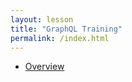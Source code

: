 ```yaml
---
layout: lesson
title: "GraphQL Training"
permalink: /index.html
---
```


-   [Overview](/overview/)
